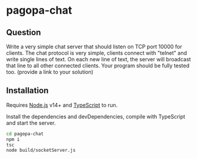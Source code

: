 # pagopa-chat

## Question

Write a very simple chat server that should listen on TCP port 10000 for clients. The chat protocol is very simple, clients connect with "telnet" and write single lines of text. On each new line of text, the server will broadcast that line to all other connected clients. Your program should be fully tested too. (provide a link to your solution)

## Installation

Requires [Node.js](https://nodejs.org/) v14+ and [TypeScript](https://www.typescriptlang.org/) to run.

Install the dependencies and devDependencies, compile with TypeScript and start the server.

```sh
cd pagopa-chat
npm i
tsc
node build/socketServer.js
```
